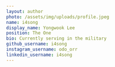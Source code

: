 ```yaml
---
layout: author
photo: /assets/img/uploads/profile.jpeg
name: i4song
display_name: Yongwook Lee
position: The One
bio: Currently serving in the military
github_username: i4song
instagram_username: odo_orr
linkedin_username: i4song
---
```


